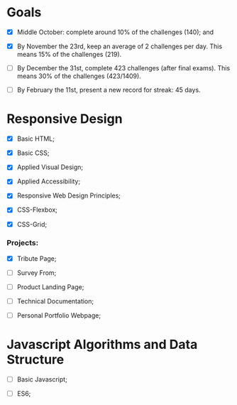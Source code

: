 # Goals

- [x] Middle October: complete around 10% of the challenges (140); and

- [x] By November the 23rd, keep an average of 2 challenges per day. This means 15% of the challenges (219).

- [ ] By December the 31st, complete 423 challenges (after final exams). This means 30% of the challenges (423/1409).

- [ ] By February the 11st, present a new record for streak: 45 days.

# Responsive Design

- [x] Basic HTML;

- [x] Basic CSS;

- [x] Applied Visual Design;

- [x] Applied Accessibility;

- [x] Responsive Web Design Principles;

- [x] CSS-Flexbox;

- [x] CSS-Grid;

### Projects:

- [x] Tribute Page; 
- [ ] Survey From;
- [ ] Product Landing Page;
- [ ] Technical Documentation;
- [ ] Personal Portfolio Webpage;


# Javascript Algorithms and Data Structure

- [ ] Basic Javascript;

- [ ] ES6;
